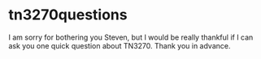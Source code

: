 # tn3270questions
I am sorry for bothering you Steven, but I would be really thankful if I can ask you one quick question about TN3270. Thank you in advance.
